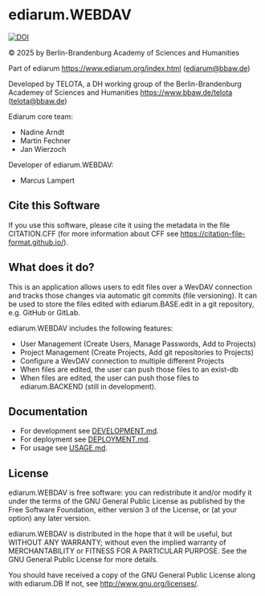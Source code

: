 # ediarum.WEBDAV

[![DOI](https://zenodo.org/badge/DOI/10.5281/zenodo.17285966.svg)](https://doi.org/10.5281/zenodo.17285966)

© 2025 by Berlin-Brandenburg Academy of Sciences and Humanities

Part of ediarum <https://www.ediarum.org/index.html> (<ediarum@bbaw.de>)

Developed by TELOTA, a DH working group of the Berlin-Brandenburg Academey of Sciences and Humanities
<https://www.bbaw.de/telota> (<telota@bbaw.de>)

Ediarum core team:

* Nadine Arndt
* Martin Fechner
* Jan Wierzoch

Developer of ediarum.WEBDAV:

* Marcus Lampert

## Cite this Software

If you use this software, please cite it using the metadata in the file CITATION.CFF (for more information about CFF see https://citation-file-format.github.io/).

## What does it do?

This is an application allows users to edit files over a WevDAV connection and tracks those changes via automatic git commits (file versioning).
It can be used to store the files edited with ediarum.BASE.edit in a git repository, e.g. GitHub or GitLab.

ediarum.WEBDAV includes the following features:

* User Management (Create Users, Manage Passwords, Add to Projects)
* Project Management (Create Projects, Add git repositories to Projects)
* Configure a WevDAV connection to multiple different Projects
* When files are edited, the user can push those files to an exist-db
* When files are edited, the user can push those files to ediarum.BACKEND (still in development).

## Documentation

* For development see [DEVELOPMENT.md](DEVELOPMENT.md).
* For deployment see [DEPLOYMENT.md](DEPLOYMENT.md).
* For usage see [USAGE.md](USAGE.md).

## License

ediarum.WEBDAV is free software: you can redistribute it and/or modify it under the terms of the GNU General Public License as published by the Free Software Foundation, either version 3 of the License, or (at your option) any later version.

ediarum.WEBDAV is distributed in the hope that it will be useful, but WITHOUT ANY WARRANTY; without even the implied warranty of MERCHANTABILITY or FITNESS FOR A PARTICULAR PURPOSE. See the GNU General Public License for more details.

You should have received a copy of the GNU General Public License along with ediarum.DB If not, see <http://www.gnu.org/licenses/>.
